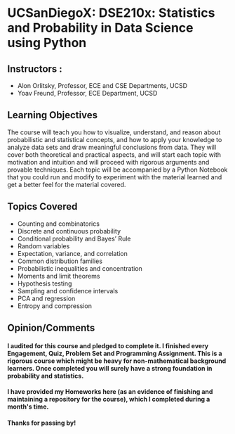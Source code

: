 # UCSanDiegoX: DSE210x: Statistics and Probability in Data Science using Python

## Instructors :
* Alon Orlitsky, Professor, ECE and CSE Departments, UCSD
* Yoav Freund, Professor, ECE Department, UCSD

## Learning Objectives
The course will teach you how to visualize, understand, and reason about probabilistic and statistical concepts, and how to apply your knowledge to analyze data sets and draw meaningful conclusions from data. They will cover both theoretical and practical aspects, and will start each topic with motivation and intuition and will proceed with rigorous arguments and provable techniques. Each topic will be accompanied by a Python Notebook that you could run and modify to experiment with the material learned and get a better feel for the material covered.

## Topics Covered
* Counting and combinatorics
* Discrete and continuous probability
* Conditional probability and Bayes’ Rule
* Random variables
* Expectation, variance, and correlation
* Common distribution families
* Probabilistic inequalities and concentration
* Moments and limit theorems
* Hypothesis testing
* Sampling and confidence intervals
* PCA and regression
* Entropy and compression

## Opinion/Comments
#### I audited for this course and pledged to complete it. I finished every Engagement, Quiz, Problem Set and Programming Assignment. This is a rigorous course which might be heavy for non-mathematical background learners. Once completed you will surely have a strong foundation in probability and statistics. 
#### I have provided my Homeworks here (as an evidence of finishing and maintaining a repository for the course), which I completed during a month's time.

#### Thanks for passing by!
